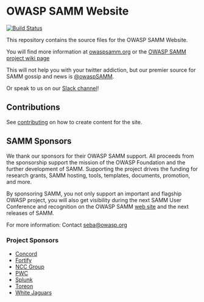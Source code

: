# OWASP SAMM Website

[![Build Status](https://img.shields.io/endpoint.svg?url=https%3A%2F%2Factions-badge.atrox.dev%2FOWASP%2Fsamm%2Fbadge%3Fref%3Dmaster&style=flat)](https://actions-badge.atrox.dev/OWASP/samm/goto?ref=master)

This repository contains the source files for the OWASP SAMM Website.

You will find more information at [owaspsamm.org](https://owaspsamm.org/) or the [OWASP SAMM project wiki page](https://www.owasp.org/index.php?title=Category:Software_Assurance_Maturity_Model)

This will not help you with your twitter addiction, but our premier source for SAMM gossip and news is [@owaspSAMM](https://twitter.com/owaspsamm).

Or speak to us on our [Slack channel](https://owasp.slack.com/messages/C0VF1EJGH)!

## Contributions

See [contributing](CONTRIBUTING.md) on how to create content for the site.

## SAMM Sponsors

We thank our sponsors for their OWASP SAMM support. All proceeds from the
sponsorship support the mission of the OWASP Foundation and the further
development of SAMM. Supporting the project drives the funding for
research grants, SAMM hosting, tools, templates, documents, promotion,
and more.

By sponsoring SAMM, you not only support an important and flagship OWASP
project, you will also get visibility during the next SAMM User Conference
and recognition on the OWASP SAMM [web site](https://owaspsamm.org/) and
the next releases of SAMM.

For more information: Contact <seba@owasp.org>

### Project Sponsors

* [Concord](https://concordusa.com/)
* [Fortify](https://www.microfocus.com/en-us/solutions/application-security)
* [NCC Group](https://www.nccgroup.trust/uk/)
* [PWC](https://www.pwc.com/)
* [Splunk](https://splunk.com)
* [Toreon](https://toreon.com)
* [White Jaguars](https://www.whitejaguars.com/)
